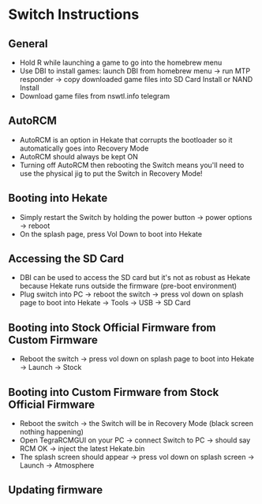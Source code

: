 # Switch Instructions

## General

- Hold R while launching a game to go into the homebrew menu
- Use DBI to install games: launch DBI from homebrew menu -> run MTP responder -> copy downloaded game files into SD Card Install or NAND Install
- Download game files from nswtl.info telegram

## AutoRCM

- AutoRCM is an option in Hekate that corrupts the bootloader so it automatically goes into Recovery Mode
- AutoRCM should always be kept ON
- Turning off AutoRCM then rebooting the Switch means you'll need to use the physical jig to put the Switch in Recovery Mode!

## Booting into Hekate

- Simply restart the Switch by holding the power button -> power options -> reboot
- On the splash page, press Vol Down to boot into Hekate

## Accessing the SD Card

- DBI can be used to access the SD card but it's not as robust as Hekate because Hekate runs outside the firmware (pre-boot environment)
- Plug switch into PC -> reboot the switch -> press vol down on splash page to boot into Hekate -> Tools -> USB -> SD Card

## Booting into Stock Official Firmware from Custom Firmware

- Reboot the switch -> press vol down on splash page to boot into Hekate -> Launch -> Stock

## Booting into Custom Firmware from Stock Official Firmware

- Reboot the switch -> the Switch will be in Recovery Mode (black screen nothing happening)
- Open TegraRCMGUI on your PC -> connect Switch to PC -> should say RCM OK -> inject the latest Hekate.bin
- The splash screen should appear -> press vol down on splash screen -> Launch -> Atmosphere

## Updating firmware
